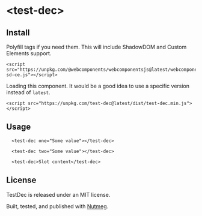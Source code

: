 &lt;test-dec&gt;
====

Install
----

Polyfill tags if you need them. This will include ShadowDOM and Custom Elements support.

```
<script src="https://unpkg.com/@webcomponents/webcomponentsjs@latest/webcomponents-sd-ce.js"></script>
```

Loading this component. It would be a good idea to use a specific version instead of `latest`.

```
<script src="https://unpkg.com/test-dec@latest/dist/test-dec.min.js"></script>
```

Usage
----

```
  <test-dec one="Some value"></test-dec>

  <test-dec two="Some value"></test-dec>

  <test-dec>Slot content</test-dec>
```

License
----

TestDec is released under an MIT license.

Built, tested, and published with [Nutmeg](https://nutmeg.tools).

